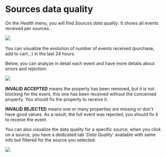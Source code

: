 # Sources data quality

On the _Health_ menu, you will find _Sources data quality_. It shows all events received per sources.

![](<../../.gitbook/assets/Capture d’écran 2022-06-29 à 11.35.40.png>)

You can visualize the evolution of number of events received (purchase, add to cart...) in the last 24 hours.

Below, you can analyze in detail each event and have more details about errors and rejection:

![](<../../.gitbook/assets/Capture d’écran 2022-06-29 à 11.36.57.png>)

**INVALID ACCEPTED** means the property has been removed, but it is not blocking for the event, this one has been received without the concerned property. You should fix the property to receive it.

**INVALID REJECTED** means one or many properties are missing or don't have good values. As a result, the full event was rejected, you should fix it to receive the event.



You can also visualize the data quality for a specific source, when you click on a source, you have a dedicated tab '_Data Quality_' available with same info but filtered for the source you selected:

![](<../../.gitbook/assets/Capture d’écran 2022-06-29 à 11.39.38.png>)
